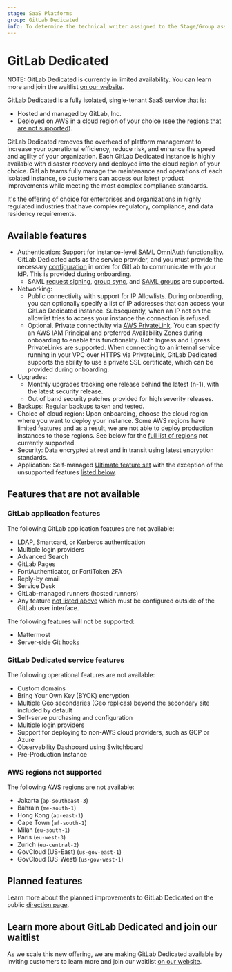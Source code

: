 ```yaml
---
stage: SaaS Platforms
group: GitLab Dedicated
info: To determine the technical writer assigned to the Stage/Group associated with this page, see https://about.gitlab.com/handbook/product/ux/technical-writing/#assignments
---
```


# GitLab Dedicated

NOTE:
GitLab Dedicated is currently in limited availability. You can learn more and join the waitlist [on our website](https://about.gitlab.com/single-tenant-saas).

GitLab Dedicated is a fully isolated, single-tenant SaaS service that is:

- Hosted and managed by GitLab, Inc.
- Deployed on AWS in a cloud region of your choice (see the [regions that are not supported](#aws-regions-not-supported)).

GitLab Dedicated removes the overhead of platform management to increase your operational efficiency, reduce risk, and enhance the speed and agility of your organization. Each GitLab Dedicated instance is highly available with disaster recovery and deployed into the cloud region of your choice. GitLab teams fully manage the maintenance and operations of each isolated instance, so customers can access our latest product improvements while meeting the most complex compliance standards.

It's the offering of choice for enterprises and organizations in highly regulated industries that have complex regulatory, compliance, and data residency requirements.

## Available features

- Authentication: Support for instance-level [SAML OmniAuth](../../integration/saml.md) functionality. GitLab Dedicated acts as the service provider, and you must provide the necessary [configuration](../../integration/saml.md#configure-saml-support-in-gitlab) in order for GitLab to communicate with your IdP. This is provided during onboarding.
  - SAML [request signing](../../integration/saml.md#sign-saml-authentication-requests-optional), [group sync](../../user/group/saml_sso/group_sync.md#configure-saml-group-sync), and [SAML groups](../../integration/saml.md#configure-users-based-on-saml-group-membership) are supported.
- Networking:
  - Public connectivity with support for IP Allowlists. During onboarding, you can optionally specify a list of IP addresses that can access your GitLab Dedicated instance. Subsequently, when an IP not on the allowlist tries to access your instance the connection is refused.
  - Optional. Private connectivity via [AWS PrivateLink](https://aws.amazon.com/privatelink/).
    You can specify an AWS IAM Principal and preferred Availability Zones during onboarding to enable this functionality. Both Ingress and Egress PrivateLinks are supported. When connecting to an internal service running in your VPC over HTTPS via PrivateLink, GitLab Dedicated supports the ability to use a private SSL certificate, which can be provided during onboarding.
- Upgrades:
  - Monthly upgrades tracking one release behind the latest (n-1), with the latest security release.
  - Out of band security patches provided for high severity releases.
- Backups: Regular backups taken and tested.
- Choice of cloud region: Upon onboarding, choose the cloud region where you want to deploy your instance. Some AWS regions have limited features and as a result, we are not able to deploy production instances to those regions. See below for the [full list of regions](#aws-regions-not-supported) not currently supported.
- Security: Data encrypted at rest and in transit using latest encryption standards.
- Application: Self-managed [Ultimate feature set](https://about.gitlab.com/pricing/feature-comparison/) with the exception of the unsupported features [listed below](#features-that-are-not-available).

## Features that are not available

### GitLab application features

The following GitLab application features are not available:

- LDAP, Smartcard, or Kerberos authentication
- Multiple login providers
- Advanced Search
- GitLab Pages
- FortiAuthenticator, or FortiToken 2FA
- Reply-by email
- Service Desk
- GitLab-managed runners (hosted runners)
- Any feature [not listed above](#available-features) which must be configured outside of the GitLab user interface.

The following features will not be supported:

- Mattermost
- Server-side Git hooks

### GitLab Dedicated service features

The following operational features are not available:

- Custom domains
- Bring Your Own Key (BYOK) encryption
- Multiple Geo secondaries (Geo replicas) beyond the secondary site included by default
- Self-serve purchasing and configuration
- Multiple login providers
- Support for deploying to non-AWS cloud providers, such as GCP or Azure
- Observability Dashboard using Switchboard
- Pre-Production Instance

### AWS regions not supported

The following AWS regions are not available:

- Jakarta (`ap-southeast-3`)
- Bahrain (`me-south-1`)
- Hong Kong (`ap-east-1`)
- Cape Town (`af-south-1`)
- Milan (`eu-south-1`)
- Paris (`eu-west-3`)
- Zurich (`eu-central-2`)
- GovCloud (US-East) (`us-gov-east-1`)
- GovCloud (US-West) (`us-gov-west-1`)

## Planned features

Learn more about the planned improvements to GitLab Dedicated on the public [direction page](https://about.gitlab.com/direction/saas-platforms/dedicated/).

## Learn more about GitLab Dedicated and join our waitlist

As we scale this new offering, we are making GitLab Dedicated available by inviting customers to learn more and join our waitlist [on our website](https://about.gitlab.com/single-tenant-saas).
